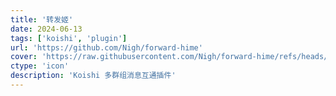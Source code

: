 ```yaml
---
title: '转发姬'
date: 2024-06-13
tags: ['koishi', 'plugin']
url: 'https://github.com/Nigh/forward-hime'
cover: 'https://raw.githubusercontent.com/Nigh/forward-hime/refs/heads/main/assets/logo.png'
ctype: 'icon'
description: 'Koishi 多群组消息互通插件'
---
```


